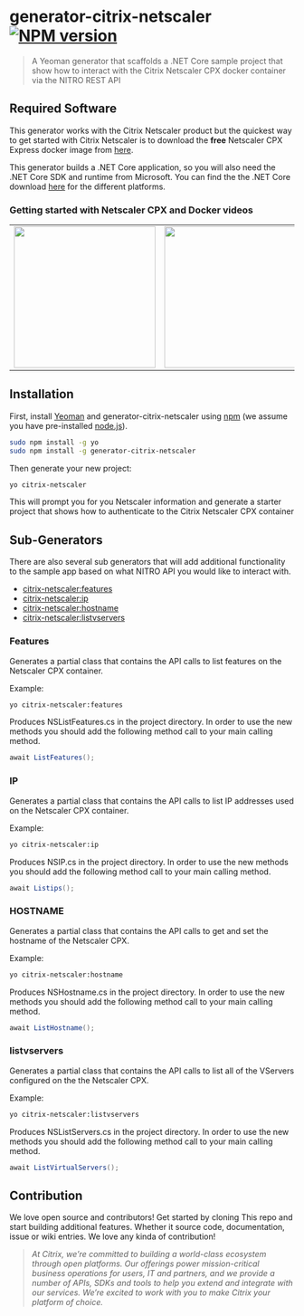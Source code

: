 # generator-citrix-netscaler [![NPM version][npm-image]][npm-url] 
> A Yeoman generator that scaffolds a .NET Core sample project 
that show how to interact with the Citrix Netscaler CPX docker container
via the NITRO REST API

## Required Software
This generator works with the Citrix Netscaler product but the quickest
way to get started with Citrix Netscaler is to download the **free** Netscaler CPX Express
docker image from [here](http://www.microloadbalancer.com). 

This generator builds a .NET Core application, so you will also
need the .NET Core SDK and runtime from Microsoft. You can find
the the .NET Core download [here](https://www.microsoft.com/net/core) for the different platforms.

### Getting started with Netscaler CPX and Docker videos
<table>
<tr>
<td>
<a href="https://www.youtube.com/watch?v=nq77i4h1VAo" target="_new">
<img src="https://img.youtube.com/vi/nq77i4h1VAo/0.jpg" width="250">
</a>
</td>
<td>
<a href="https://www.youtube.com/watch?v=FPlCoUeF4VE" target="_new">
<img src="https://img.youtube.com/vi/FPlCoUeF4VE/0.jpg" width="250">
</a>
</td>
</tr>
</table>

## Installation
First, install [Yeoman](http://yeoman.io) and generator-citrix-netscaler using [npm](https://www.npmjs.com/) (we assume you have pre-installed [node.js](https://nodejs.org/)).

```bash
sudo npm install -g yo
sudo npm install -g generator-citrix-netscaler
```

Then generate your new project:

```bash
yo citrix-netscaler
```

This will prompt you for you Netscaler information and generate a starter project that shows how to authenticate to the 
Citrix Netscaler CPX container

## Sub-Generators
There are also several sub generators that will add additional functionality to the sample
app based on what NITRO API you would like to interact with.
    
* [citrix-netscaler:features](#features)
* [citrix-netscaler:ip](#ip)
* [citrix-netscaler:hostname](#hostname)
* [citrix-netscaler:listvservers](#listvservers)

### Features
Generates a partial class that contains the API calls to list features
on the Netscaler CPX container.

Example:
```bash
yo citrix-netscaler:features
```
Produces NSListFeatures.cs in the project directory. In order to use the new methods
you should add the following method call to your main calling method.
```csharp
await ListFeatures();
```

### IP
Generates a partial class that contains the API calls to list IP addresses
used on the Netscaler CPX container.

Example:
```bash
yo citrix-netscaler:ip
```
Produces NSIP.cs in the project directory. In order to use the new methods
you should add the following method call to your main calling method.
```csharp
await Listips();
```

### HOSTNAME
Generates a partial class that contains the API calls to get and set the
hostname of the Netscaler CPX.

Example:
```bash
yo citrix-netscaler:hostname
```
Produces NSHostname.cs in the project directory. In order to use the new methods
you should add the following method call to your main calling method.
```csharp
await ListHostname();
```

### listvservers
Generates a partial class that contains the API calls to list
all of the VServers configured on the the Netscaler CPX.

Example:
```bash
yo citrix-netscaler:listvservers
```
Produces NSListServers.cs in the project directory. In order to use the new methods
you should add the following method call to your main calling method.
```csharp
await ListVirtualServers();
```

## Contribution
We love open source and contributors! Get started by cloning This
repo and start building additional features. Whether it source code,
documentation, issue or wiki entries. We love any kinda of contribution!

> *At Citrix, we’re committed to building a world-class ecosystem 
through open platforms. Our offerings power mission-critical business 
operations for users, IT and partners, and we provide a number of APIs, 
SDKs and tools to help you extend and integrate with our services. We’re excited to work
 with you to make Citrix your platform of choice.*

[npm-image]: https://badge.fury.io/js/generator-citrix-netscaler.svg
[npm-url]: https://npmjs.org/package/generator-citrix-netscaler


